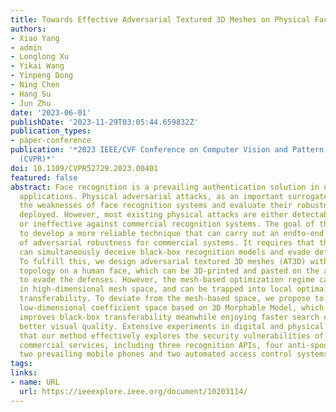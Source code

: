 ```yaml
---
title: Towards Effective Adversarial Textured 3D Meshes on Physical Face Recognition
authors:
- Xiao Yang
- admin
- Longlong Xu
- Yikai Wang
- Yinpeng Dong
- Ning Chen
- Hang Su
- Jun Zhu
date: '2023-06-01'
publishDate: '2023-11-29T03:05:44.659832Z'
publication_types:
- paper-conference
publication: '*2023 IEEE/CVF Conference on Computer Vision and Pattern Recognition
  (CVPR)*'
doi: 10.1109/CVPR52729.2023.00401
featured: false
abstract: Face recognition is a prevailing authentication solution in numerous biometric
  applications. Physical adversarial attacks, as an important surrogate, can identify
  the weaknesses of face recognition systems and evaluate their robustness before
  deployed. However, most existing physical attacks are either detectable readily
  or ineffective against commercial recognition systems. The goal of this work is
  to develop a more reliable technique that can carry out an endto-end evaluation
  of adversarial robustness for commercial systems. It requires that this technique
  can simultaneously deceive black-box recognition models and evade defensive mechanisms.
  To fulfill this, we design adversarial textured 3D meshes (AT3D) with an elaborate
  topology on a human face, which can be 3D-printed and pasted on the attacker’s face
  to evade the defenses. However, the mesh-based optimization regime calculates gradients
  in high-dimensional mesh space, and can be trapped into local optima with unsatisfactory
  transferability. To deviate from the mesh-based space, we propose to perturb the
  low-dimensional coefficient space based on 3D Morphable Model, which significantly
  improves black-box transferability meanwhile enjoying faster search efficiency and
  better visual quality. Extensive experiments in digital and physical scenarios show
  that our method effectively explores the security vulnerabilities of multiple popular
  commercial services, including three recognition APIs, four anti-spoofing APIs,
  two prevailing mobile phones and two automated access control systems.
tags:
links:
- name: URL
  url: https://ieeexplore.ieee.org/document/10203114/
---
```

